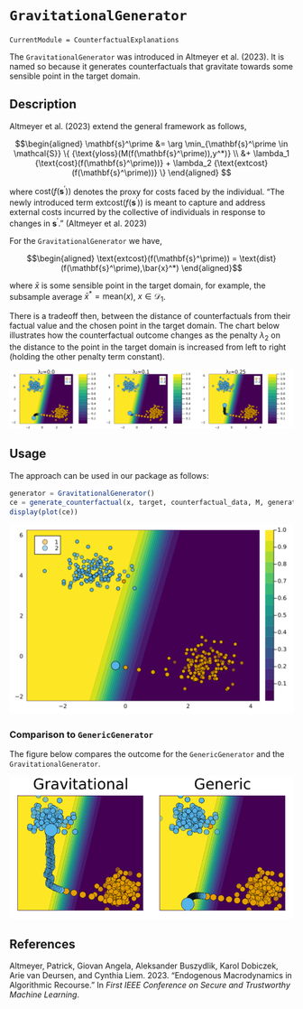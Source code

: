 

# `GravitationalGenerator`

``` @meta
CurrentModule = CounterfactualExplanations 
```

The `GravitationalGenerator` was introduced in Altmeyer et al. (2023). It is named so because it generates counterfactuals that gravitate towards some sensible point in the target domain.

## Description

Altmeyer et al. (2023) extend the general framework as follows,

``` math
\begin{aligned}
\mathbf{s}^\prime &= \arg \min_{\mathbf{s}^\prime \in \mathcal{S}} \{ {\text{yloss}(M(f(\mathbf{s}^\prime)),y^*)} \\ &+ \lambda_1 {\text{cost}(f(\mathbf{s}^\prime))} + \lambda_2 {\text{extcost}(f(\mathbf{s}^\prime))} \}  
\end{aligned} 
```

where $\text{cost}(f(\mathbf{s}^\prime))$ denotes the proxy for costs faced by the individual. “The newly introduced term $\text{extcost}(f(\mathbf{s}^\prime))$ is meant to capture and address external costs incurred by the collective of individuals in response to changes in $\mathbf{s}^\prime$.” (Altmeyer et al. 2023)

For the `GravitationalGenerator` we have,

``` math
\begin{aligned}
\text{extcost}(f(\mathbf{s}^\prime)) = \text{dist}(f(\mathbf{s}^\prime),\bar{x}^*)  
\end{aligned}
```

where $\bar{x}$ is some sensible point in the target domain, for example, the subsample average $\bar{x}^*=\text{mean}(x)$, $x \in \mathcal{D}_1$.

There is a tradeoff then, between the distance of counterfactuals from their factual value and the chosen point in the target domain. The chart below illustrates how the counterfactual outcome changes as the penalty $\lambda_2$ on the distance to the point in the target domain is increased from left to right (holding the other penalty term constant).

![](gravitational_files/figure-commonmark/cell-3-output-1.svg)

## Usage

The approach can be used in our package as follows:

``` julia
generator = GravitationalGenerator()
ce = generate_counterfactual(x, target, counterfactual_data, M, generator)
display(plot(ce))
```

![](gravitational_files/figure-commonmark/cell-4-output-1.svg)

### Comparison to `GenericGenerator`

The figure below compares the outcome for the `GenericGenerator` and the `GravitationalGenerator`.

![](gravitational_files/figure-commonmark/cell-5-output-1.svg)

## References

Altmeyer, Patrick, Giovan Angela, Aleksander Buszydlik, Karol Dobiczek, Arie van Deursen, and Cynthia Liem. 2023. “Endogenous Macrodynamics in Algorithmic Recourse.” In *First IEEE Conference on Secure and Trustworthy Machine Learning*.
